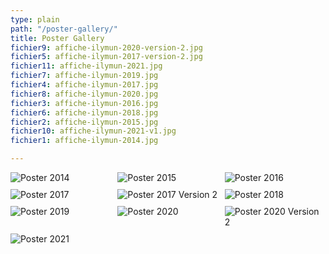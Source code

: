 ```yaml
---
type: plain
path: "/poster-gallery/"
title: Poster Gallery
fichier9: affiche-ilymun-2020-version-2.jpg
fichier5: affiche-ilymun-2017-version-2.jpg
fichier11: affiche-ilymun-2021.jpg
fichier7: affiche-ilymun-2019.jpg
fichier4: affiche-ilymun-2017.jpg
fichier8: affiche-ilymun-2020.jpg
fichier3: affiche-ilymun-2016.jpg
fichier6: affiche-ilymun-2018.jpg
fichier2: affiche-ilymun-2015.jpg
fichier10: affiche-ilymun-2021-v1.jpg
fichier1: affiche-ilymun-2014.jpg

---
```

<div class="wrapper" style="display:grid;grid-template-columns:repeat(3,1fr);grid-gap:10px;">

<img src="gatsby-website/uploads/affiche-ilymun-2014.jpg" alt="Poster 2014">

<img src="gatsby-website/content/home-page/poster-gallery/affiche-ilymun-2015.jpg" alt="Poster 2015">

<img src="/gatsby-website/content/home-page/poster-gallery/affiche-ilymun-2016.jpg" alt="Poster 2016">

<img src="/gatsby-website/content/home-page/poster-gallery/affiche-ilymun-2017.jpg" alt="Poster 2017">

<img src="/gatsby-website/content/home-page/poster-gallery/affiche-ilymun-2017-version-2.jpg" alt="Poster 2017 Version 2">

<img src="/gatsby-website/content/home-page/poster-gallery/affiche-ilymun-2018.jpg" alt="Poster 2018">

<img src="/gatsby-website/content/home-page/poster-gallery/affiche-ilymun-2019.jpg" alt="Poster 2019">

<img src="/gatsby-website/content/home-page/poster-gallery/affiche-ilymun-2020.jpg" alt="Poster 2020">

<img src="/gatsby-website/content/home-page/poster-gallery/affiche-ilymun-2020-version-2.jpg" alt="Poster 2020 Version 2">

<img src="/gatsby-website/content/home-page/poster-gallery/affiche-ilymun-2021.jpg" alt="Poster 2021">

</div>
